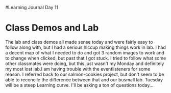 #Learning Journal Day 11

# Class Demos and Lab
The lab and class demos all made sense today and were fairly easy to follow along with, but I had a serious hiccup making things work in lab. I had a decent map of what I needed to do and got 3 random images to work and to change when clicked, but past that I got stuck. I tried to follow what some other classmates were doing, but this just wasn't my Monday and definitely my most lost lab.I am having trouble with the eventlisteners for some reason. I referred back to our salmon-cookies project, but don't seem to be able to reconcile the difference between that and our busmall lab. Tuesday will be a steep Learning curve. I'll be asking a ton of questions today...
